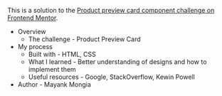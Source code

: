 This is a solution to the [Product preview card component challenge on Frontend Mentor](https://www.frontendmentor.io/challenges/product-preview-card-component-GO7UmttRfa).


- Overview
  - The challenge - Product Preview Card
- My process
  - Built with - HTML, CSS
  - What I learned - Better understanding of designs and how to implement them
  - Useful resources - Google, StackOverflow, Kewin Powell
- Author - Mayank Mongia
